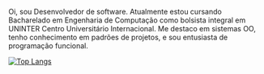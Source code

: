 Oi, sou Desenvolvedor de software. Atualmente estou cursando Bacharelado em Engenharia de Computação como bolsista integral em UNINTER Centro Universitário Internacional. Me destaco em sistemas OO, tenho conhecimento em padrões de projetos, e sou entusiasta de programação funcional.

[![Top Langs](https://github-readme-stats.vercel.app/api/top-langs/?username=MarlonJerold&hide=html,css,notebook,kotlin,typescript,python)](https://github.com/anuraghazra/github-readme-stats)
